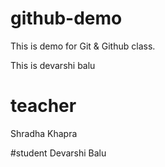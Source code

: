 # github-demo
This is demo for Git &amp; Github class.

This is devarshi balu

# teacher 
Shradha Khapra 

#student 
Devarshi Balu
